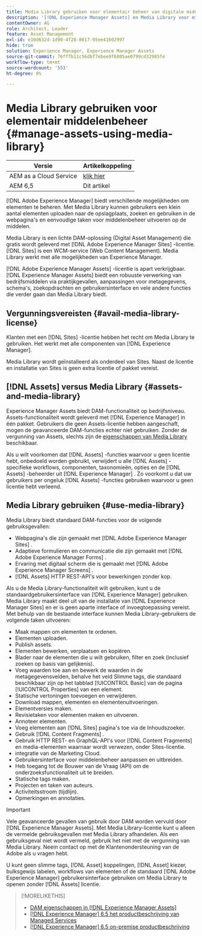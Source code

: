 ```yaml
---
title: Media Library gebruiken voor elementair beheer van digitale middelen
description: '[!DNL Experience Manager Assets] en Media Library voor middelenbeheer.'
contentOwner: AG
role: Architect, Leader
feature: Asset Management
exl-id: e10d632d-1d90-4f28-8617-95ee41602997
hide: true
solution: Experience Manager, Experience Manager Assets
source-git-commit: 76fffb11c56dbf7ebee9f6805ae0799cd32985fe
workflow-type: tm+mt
source-wordcount: '553'
ht-degree: 0%

---
```



# Media Library gebruiken voor elementair middelenbeheer {#manage-assets-using-media-library}

| Versie | Artikelkoppeling |
| -------- | ---------------------------- |
| AEM as a Cloud Service | [ klik hier ](https://experienceleague.adobe.com/docs/experience-manager-cloud-service/content/assets/admin/medialibrary.html?lang=en) |
| AEM 6,5 | Dit artikel |

[!DNL Adobe Experience Manager] biedt verschillende mogelijkheden om elementen te beheren. Met Media Library kunnen gebruikers een klein aantal elementen uploaden naar de opslagplaats, zoeken en gebruiken in de webpagina&#39;s en eenvoudige taken voor middelenbeheer uitvoeren op de middelen.

Media Library is een lichte DAM-oplossing (Digital Asset Management) die gratis wordt geleverd met [!DNL Adobe Experience Manager Sites] -licentie. [!DNL Sites] is een WCM-service (Web Content Management). Media Library werkt met alle mogelijkheden van Experience Manager.

[!DNL Adobe Experience Manager Assets] -licentie is apart verkrijgbaar. [!DNL Experience Manager Assets] biedt een robuuste verwerking van bedrijfsmiddelen via praktijkgevallen, aanpassingen voor metagegevens, schema&#39;s, zoekopdrachten en gebruikersinterface en vele andere functies die verder gaan dan Media Library biedt.

## Vergunningsvereisten {#avail-media-library-license}

Klanten met een [!DNL Sites] -licentie hebben het recht om Media Library te gebruiken. Het werkt met alle componenten van [!DNL Experience Manager].

Media Library wordt geïnstalleerd als onderdeel van Sites. Naast de licentie en installatie van Sites is geen extra licentie of pakket vereist.

## [!DNL Assets] versus Media Library {#assets-and-media-library}

Experience Manager Assets biedt DAM-functionaliteit op bedrijfsniveau. Assets-functionaliteit wordt geleverd met [!DNL Experience Manager] in één pakket. Gebruikers die geen Assets-licentie hebben aangeschaft, mogen de geavanceerde DAM-functies echter niet gebruiken. Zonder de vergunning van Assets, slechts zijn de [ eigenschappen van Media Library ](#use-media-library) beschikbaar.

Als u wilt voorkomen dat [!DNL Assets] -functies waarvoor u geen licentie hebt, onbedoeld worden gebruikt, verwijdert u alle [!DNL Assets] -specifieke workflows, componenten, taxonomieën, opties en de [!DNL Assets] -beheerder uit [!DNL Experience Manager] . Zo voorkomt u dat uw gebruikers per ongeluk [!DNL Assets] -functies gebruiken waarvoor u geen licentie hebt verleend.

## Media Library gebruiken {#use-media-library}

Media Library biedt standaard DAM-functies voor de volgende gebruiksgevallen:

* Webpagina&#39;s die zijn gemaakt met [!DNL Adobe Experience Manager Sites] .
* Adaptieve formulieren en communicatie die zijn gemaakt met [!DNL Adobe Experience Manager Forms] .
* Ervaring met digitaal scherm die is gemaakt met [!DNL Adobe Experience Manager Screens] .
* [!DNL Assets] HTTP REST-API&#39;s voor bewerkingen zonder kop.

<!--
 TBD: Remove this after confirmation. May need to merge this list with the list provided by PMs.
* Static renditions

-->

Als u de Media Library-functionaliteit wilt gebruiken, kunt u de standaardgebruikersinterface van [!DNL Experience Manager] gebruiken. Media Library maakt deel uit van de installatie van [!DNL Experience Manager Sites] en er is geen aparte interface of invoegtoepassing vereist. Met behulp van de bestaande interface kunnen Media Library-gebruikers de volgende taken uitvoeren:

* Maak mappen om elementen te ordenen.
* Elementen uploaden.
* Publish assets.
* Elementen bewerken, verplaatsen en kopiëren.
* Blader naar de elementen die u wilt gebruiken, filter en zoek (inclusief zoeken op basis van gelijkenis).
* Voeg waarden toe aan en bewerk de waarden in de metagegevensvelden, behalve het veld Slimme tags, die standaard beschikbaar zijn op het tabblad [!UICONTROL Basic] van de pagina [!UICONTROL Properties] van een element.
* Statische vertoningen toevoegen en verwijderen.
* Download mappen, elementen en elementenuitvoeringen.
* Elementversies maken.
* Revisietaken voor elementen maken en uitvoeren.
* Annoteer elementen.
* Voeg elementen aan [!DNL Sites] pagina&#39;s toe via de Inhoudszoeker.
* Gebruik [!DNL Content Fragments] .
* Gebruik HTTP REST- en GraphQL-API&#39;s voor [!DNL Content Fragments] en media-elementen waarnaar wordt verwezen, onder Sites-licentie.
* integratie van de Marketing Cloud.
* Gebruikersinterface voor middelenbeheer aanpassen en uitbreiden.
* Heb toegang tot de Bouwer van de Vraag (API) om de onderzoeksfunctionaliteit uit te breiden.
* Statische tags maken.
* Projecten en taken van auteurs.
* Activiteitsstroom (tijdlijn).
* Opmerkingen en annotaties.

<!-- TBD: Define exactly which basic Assets workflow are available for use with Media Library?

As per PM, we must avoid stating such a list, as we do not have a list that makes sense in Cloud Service.
-->

>[!IMPORTANT]
>
>Vele geavanceerde gevallen van gebruik door DAM worden vervuld door [!DNL Experience Manager Assets]. Met Media Library-licentie kunt u alleen de vermelde gebruiksgevallen met Media Library afhandelen. Als een gebruiksgeval niet wordt vermeld, gebruik het niet met de vergunning van Media Library. Neem contact op met de Klantenondersteuning van de Adobe als u vragen hebt.

U kunt geen slimme tags, [!DNL Asset] koppelingen, [!DNL Asset] kiezer, bulksgewijs labelen, workflows van elementen of de standaard [!DNL Adobe Experience Manager] gebruikersinterface gebruiken om Media Library te openen zonder [!DNL Assets] licentie.

<!-- TBD: Add a CTA - how to contact Adobe for queries. -->

>[!MORELIKETHIS]
>
>* [ DAM eigenschappen in  [!DNL Experience Manager Assets] ](https://experienceleague.adobe.com/docs/experience-manager-65/assets/home.html)
>* [[!DNL Experience Manager]  6.5 het productbeschrijving van Managed Services ](https://helpx.adobe.com/legal/product-descriptions/adobe-experience-manager-managed-services.html)
>* [[!DNL Experience Manager]  6.5 on-premise productbeschrijving ](https://helpx.adobe.com/legal/product-descriptions/adobe-experience-manager-on-premise.html)
